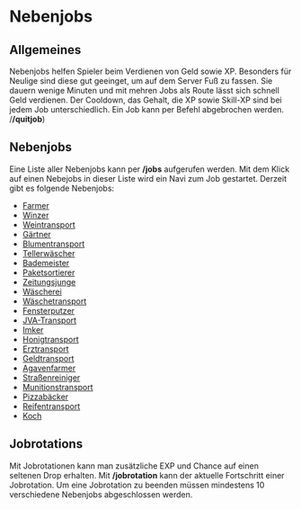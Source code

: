 # Nebenjobs

## Allgemeines
Nebenjobs helfen Spieler beim Verdienen von Geld sowie XP. Besonders für Neulige sind diese gut geeinget, um auf dem Server Fuß zu fassen.
Sie dauern wenige Minuten und mit mehren Jobs als Route lässt sich schnell Geld verdienen.
Der Cooldown, das Gehalt, die XP sowie Skill-XP sind bei jedem Job unterschiedlich.
Ein Job kann per Befehl abgebrochen werden. /**/quitjob**)

## Nebenjobs
Eine Liste aller Nebenjobs kann per **/jobs** aufgerufen werden.
Mit dem Klick auf einen Nebejobs in dieser Liste wird ein Navi zum Job gestartet.
Derzeit gibt es folgende Nebenjobs:

* [Farmer](nebenjobs/farmer)
* [Winzer](pages/nebenjobs/winzer)
* [Weintransport](../../pages/nebenjobs/weintransport)
* [Gärtner](../../pages/nebenjobs/gärtner)
* [Blumentransport](../../pages/nebenjobs/blumentransport)
* [Tellerwäscher](../../pages/nebenjobs/tellerwäscher)
* [Bademeister](../../pages/nebenjobs/bademeister)
* [Paketsortierer](../../pages/nebenjobs/paketsortier)
* [Zeitungsjunge](../../pages/nebenjobs/zeitungsjunge)
* [Wäscherei](../../pages/nebenjobs/wäscherei)
* [Wäschetransport](../../pages/nebenjobs/wäschetransport)
* [Fensterputzer](../../pages/nebenjobs/fensterputzer)
* [JVA-Transport](../../pages/nebenjobs/jvatransport)
* [Imker](../../pages/nebenjobs/imker)
* [Honigtransport](../../pages/nebenjobs/honigtransport)
* [Erztransport](../../pages/nebenjobs/erztransport)
* [Geldtransport](../../pages/nebenjobs/geldtransport)
* [Agavenfarmer](../../pages/nebenjobs/agavenfarmerer)
* [Straßenreiniger](../../pages/nebenjobs/straßenreiniger)
* [Munitionstransport](../../pages/nebenjobs/munitionstransport)
* [Pizzabäcker](../../pages/nebenjobs/pizzabäcker)
* [Reifentransport](../../pages/nebenjobs/reifentransport)
* [Koch](../../pages/nebenjobs/koch)

## Jobrotations
Mit Jobrotationen kann man zusätzliche EXP und Chance auf einen seltenen Drop erhalten. 
Mit **/jobrotation** kann der aktuelle Fortschritt einer Jobrotation.
Um eine Jobrotation zu beenden müssen mindestens 10 verschiedene Nebenjobs abgeschlossen werden.





